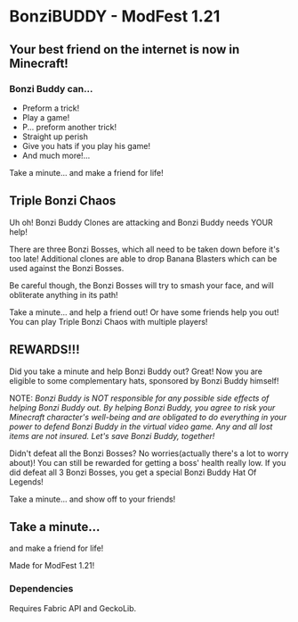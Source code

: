 # BonziBUDDY - ModFest 1.21
## Your best friend on the internet is now in Minecraft!

### Bonzi Buddy can...
- Preform a trick!
- Play a game!
- P... preform another trick!
- Straight up perish
- Give you hats if you play his game!
- And much more!...

Take a minute... and make a friend for life!

## Triple Bonzi Chaos
Uh oh! Bonzi Buddy Clones are attacking and Bonzi Buddy needs YOUR help!

There are three Bonzi Bosses, which all need to be taken down before it's too late! Additional clones are able to drop Banana Blasters which can be used against the Bonzi Bosses.  

Be careful though, the Bonzi Bosses will try to smash your face, and will obliterate anything in its path!

Take a minute... and help a friend out! Or have some friends help you out! You can play Triple Bonzi Chaos with multiple players!

## REWARDS!!!
Did you take a minute and help Bonzi Buddy out? Great! Now you are eligible to some complementary hats, sponsored by Bonzi Buddy himself!

NOTE: *Bonzi Buddy is NOT responsible for any possible side effects of helping Bonzi Buddy out. By helping Bonzi Buddy, you agree to risk your Minecraft character's well-being and are obligated to do everything in your power to defend Bonzi Buddy in the virtual video game. Any and all lost items are not insured. Let's save Bonzi Buddy, together!*

Didn't defeat all the Bonzi Bosses? No worries(actually there's a lot to worry about)! You can still be rewarded for getting a boss' health really low. If you did defeat all 3 Bonzi Bosses, you get a special Bonzi Buddy Hat Of Legends!

Take a minute... and show off to your friends!

## Take a minute...
and make a friend for life!

Made for ModFest 1.21!

### Dependencies
Requires Fabric API and GeckoLib.

